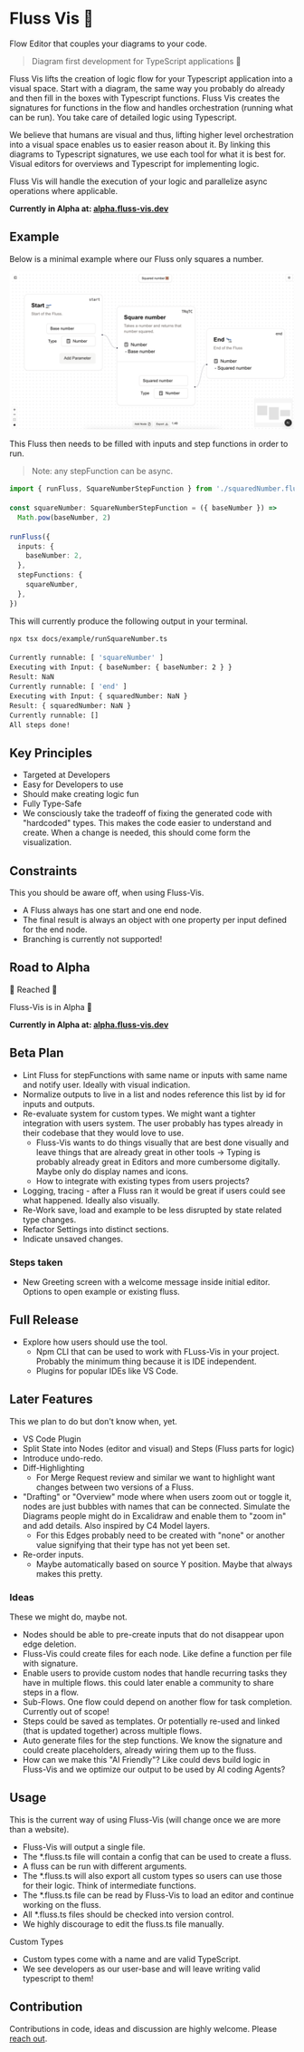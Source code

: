 # Fluss Vis 🌊

Flow Editor that couples your diagrams to your code.

>Diagram first development for TypeScript applications 🌊

Fluss Vis lifts the creation of logic flow for your Typescript application into a visual space. Start with a diagram, the same way you probably do already and then fill in the boxes with Typescript functions. Fluss Vis creates the signatures for functions in the flow and handles orchestration (running what can be run). You take care of detailed logic using Typescript.

We believe that humans are visual and thus, lifting higher level orchestration into a visual space enables us to easier reason about it. By linking this diagrams to Typescript signatures, we use each tool for what it is best for. Visual editors for overviews and Typescript for implementing logic.

Fluss Vis will handle the execution of your logic and parallelize async operations where applicable.

**Currently in Alpha at: [alpha.fluss-vis.dev](https://alpha.fluss-vis.dev/)**

## Example

Below is a minimal example where our Fluss only squares a number.

![A flow in Fluss-Vis that squares a number.](/docs/example/squareNumber-screen.png)

This Fluss then needs to be filled with inputs and step functions in order to run.

>Note: any stepFunction can be async.

```typescript
import { runFluss, SquareNumberStepFunction } from './squaredNumber.fluss'

const squareNumber: SquareNumberStepFunction = ({ baseNumber }) =>
  Math.pow(baseNumber, 2)

runFluss({
  inputs: {
    baseNumber: 2,
  },
  stepFunctions: {
    squareNumber,
  },
})
```

This will currently produce the following output in your terminal.

```bash
npx tsx docs/example/runSquareNumber.ts 

Currently runnable: [ 'squareNumber' ]
Executing with Input: { baseNumber: { baseNumber: 2 } }
Result: NaN
Currently runnable: [ 'end' ]
Executing with Input: { squaredNumber: NaN }
Result: { squaredNumber: NaN }
Currently runnable: []
All steps done!
```


## Key Principles

- Targeted at Developers
- Easy for Developers to use
- Should make creating logic fun
- Fully Type-Safe
- We consciously take the tradeoff of fixing the generated code with "hardcoded" types. This makes the code easier to understand and create. When a change is needed, this should come form the visualization.

## Constraints

This you should be aware off, when using Fluss-Vis.

- A Fluss always has one start and one end node.
- The final result is always an object with one property per input defined for the end node.
- Branching is currently not supported!

## Road to Alpha

🏁 Reached 🎉

Fluss-Vis is in Alpha 🚀

**Currently in Alpha at: [alpha.fluss-vis.dev](https://alpha.fluss-vis.dev/)**

## Beta Plan

- Lint Fluss for stepFunctions with same name or inputs with same name and notify user. Ideally with visual indication.
- Normalize outputs to live in a list and nodes reference this list by id for inputs and outputs.
- Re-evaluate system for custom types. We might want a tighter integration with users system. The user probably has types already in their codebase that they would love to use.
  - Fluss-Vis wants to do things visually that are best done visually and leave things that are already great in other tools -> Typing is probably already great in Editors and more cumbersome digitally. Maybe only do display names and icons.
  - How to integrate with existing types from users projects?
- Logging, tracing - after a Fluss ran it would be great if users could see what happened. Ideally also visually.
- Re-Work save, load and example to be less disrupted by state related type changes.
- Refactor Settings into distinct sections.
- Indicate unsaved changes.

### Steps taken

- New Greeting screen with a welcome message inside initial editor. Options to open example or existing fluss.

## Full Release

- Explore how users should use the tool.
  - Npm CLI that can be used to work with FLuss-Vis in your project. Probably the minimum thing because it is IDE independent.
  - Plugins for popular IDEs like VS Code.

## Later Features

This we plan to do but don't know when, yet.

- VS Code Plugin
- Split State into Nodes (editor and visual) and Steps (Fluss parts for logic)
- Introduce undo-redo.
- Diff-Highlighting
  - For Merge Request review and similar we want to highlight want changes between two versions of a Fluss.
- "Drafting" or "Overview" mode where when users zoom out or toggle it, nodes are just bubbles with names that can be connected. Simulate the Diagrams people might do in Excalidraw and enable them to "zoom in" and add details. Also inspired by C4 Model layers.
  - For this Edges probably need to be created with "none" or another value signifying that their type has not yet been set.
- Re-order inputs.
  - Maybe automatically based on source Y position. Maybe that always makes this pretty.

### Ideas

These we might do, maybe not.

- Nodes should be able to pre-create inputs that do not disappear upon edge deletion.
- Fluss-Vis could create files for each node. Like define a function per file with signature.
- Enable users to provide custom nodes that handle recurring tasks they have in multiple flows. this could later enable a community to share steps in a flow.
- Sub-Flows. One flow could depend on another flow for task completion. Currently out of scope!
- Steps could be saved as templates. Or potentially re-used and linked (that is updated together) across multiple flows.
- Auto generate files for the step functions. We know the signature and could create placeholders, already wiring them up to the fluss.
- How can we make this "AI Friendly"? Like could devs build logic in Fluss-Vis and we optimize our output to be used by AI coding Agents?

## Usage

This is the current way of using Fluss-Vis (will change once we are more than a website).

- Fluss-Vis will output a single file.
- The *.fluss.ts file will contain a config that can be used to create a fluss.
- A fluss can be run with different arguments.
- The *.fluss.ts will also export all custom types so users can use those for their logic. Think of intermediate functions.
- The *.fluss.ts file can be read by Fluss-Vis to load an editor and continue working on the fluss.
- All *.fluss.ts files should be checked into version control.
- We highly discourage to edit the fluss.ts file manually.

Custom Types

- Custom types come with a name and are valid TypeScript.
- We see developers as our user-base and will leave writing valid typescript to them!

## Contribution

Contributions in code, ideas and discussion are highly welcome. Please [reach out](https://hendrikwallbaum.de/).
